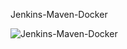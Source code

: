 Jenkins-Maven-Docker

![Jenkins-Maven-Docker](https://github.com/VardhanLearn/Jenkins-Maven-Docker/assets/87961252/730a3b89-64a9-447a-af18-14050cc44d9f)
